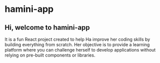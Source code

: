 # hamini-app
## Hi, welcome to hamini-app
It is a fun React project created to help Ha improve her coding skills by building everything from scratch. Her objective is to provide a learning platform where you can challenge herself to develop applications without relying on pre-built components or libraries.

